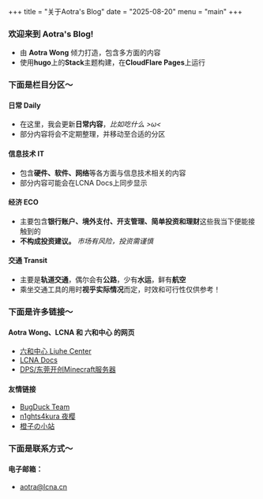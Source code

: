 +++
title = "关于Aotra's Blog"
date = "2025-08-20"
menu = "main"
+++

### 欢迎来到 Aotra's Blog!
* 由 **Aotra Wong** 倾力打造，包含多方面的内容
* 使用**hugo**上的**Stack**主题构建，在**CloudFlare Pages**上运行

### 下面是栏目分区～
#### 日常 Daily
* 在这里，我会更新**日常内容**，*比如吃什么 >ω<*
* 部分内容将会不定期整理，并移动至合适的分区
#### 信息技术 IT
* 包含**硬件、软件、网络**等各方面与信息技术相关的内容
* 部分内容可能会在LCNA Docs上同步显示
#### 经济 ECO
* 主要包含**银行账户、境外支付、开支管理、简单投资和理财**这些我当下便能接触到的
* **不构成投资建议。** *市场有风险，投资需谨慎*
#### 交通 Transit
* 主要是**轨道交通**，偶尔会有**公路**，少有**水运**，鲜有**航空**
* 乘坐交通工具的用时**视乎实际情况**而定，时效和可行性仅供参考！

### 下面是许多链接～
#### Aotra Wong、LCNA 和 六和中心 的网页
* [六和中心 Liuhe Center](https://lcna.cn)
* [LCNA Docs](https://docs.lcna.cn)
* [DPS/东莞开创Minecraft服务器](https://dps.lcna.cn)
#### 友情链接
* [BugDuck Team](https://bugduck.org)
* [n1ghts4kura 夜樱](https://s4kura.cc)
* [橙子の小站](https://orangestd.cn)

### 下面是联系方式～
#### 电子邮箱：
* aotra@lcna.cn